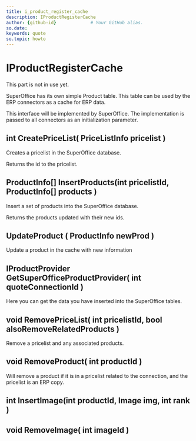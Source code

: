 ```yaml
---
title: i_product_register_cache 
description: IProductRegisterCache
author: {github-id}             # Your GitHub alias.
so.date:
keywords: quote
so.topic: howto
---
```


# IProductRegisterCache

This part is not in use yet.

SuperOffice has its own simple Product table. This table can be used by the ERP connectors as a cache for ERP data.

This interface will be implemented by SuperOffice. The implementation is passed to all connectors as an initialization parameter.

## int CreatePriceList( PriceListInfo pricelist )

Creates a pricelist in the SuperOffice database.

Returns the id to the pricelist.

## ProductInfo[] InsertProducts(int pricelistId, ProductInfo[] products )

Insert a set of products into the SuperOffice database.

Returns the products updated with their new ids.

## UpdateProduct ( ProductInfo newProd )

Update a product in the cache with new information

## IProductProvider GetSuperOfficeProductProvider( int quoteConnectionId )

Here you can get the data you have inserted into the SuperOffice tables.

## void RemovePriceList( int pricelistId, bool alsoRemoveRelatedProducts )

Remove a pricelist and any associated products.

## void RemoveProduct( int productId )

Will remove a product if it is in a pricelist related to the connection, and the pricelist is an ERP copy.

## int InsertImage(int productId, Image img, int rank )

## void RemoveImage( int imageId )
